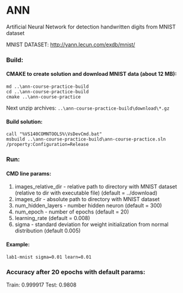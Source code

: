 # ANN
Artificial Neural Network for detection handwritten digits from MNIST dataset

MNIST DATASET: http://yann.lecun.com/exdb/mnist/

### Build:

#### CMAKE to create solution and download MNIST data (about 12 MB):

```
md ..\ann-course-practice-build
cd ..\ann-course-practice-build
cmake ..\ann-course-practice
```

Next unzip archives: `..\ann-course-practice-build\download\*.gz`

#### Build solution:

```
call "%VS140COMNTOOLS%\VsDevCmd.bat"
msbuild ..\ann-course-practice-build\ann-course-practice.sln /property:Configuration=Release
```

### Run:

#### CMD line params:
1. images_relative_dir - relative path to directory with MNIST dataset (relative to dir with executable file) (default = ../download)
2. images_dir - absolute path to directory with MNIST dataset
3. num_hidden_layers - number hidden neuron (default = 300)
4. num_epoch - number of epochs (default = 20)
5. learning_rate (default = 0.008)
6. sigma - standard deviation for weight initialization from normal distribution (default 0.005)

#### Example:
`lab1-mnist sigma=0.01 learn=0.01`

### Accuracy after 20 epochs with default params:  
Train: 0.999917
Test: 0.9808